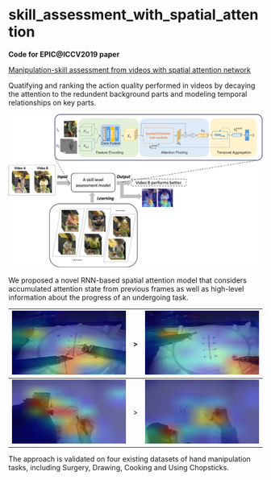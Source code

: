 # skill_assessment_with_spatial_attention

**Code for EPIC@ICCV2019 paper**

<u>Manipulation-skill assessment from videos with spatial attention network</u>



Quatifying and ranking the action quality performed in videos by decaying the attention to the redundent background parts and modeling temporal relationships on key parts.

![framework](figs/Framework2.png)

We proposed a novel RNN-based spatial attention model that considers accumulated attention state from previous frames as well as high-level information about the progress of an undergoing task.


| ![Suturing_F5_Better](figs/Suturing_F5_Better.gif) | >    | ![Suturing_I5_Worse](figs/Suturing_I5_Worse.gif) |
| --- | ---- | --- |
| ![SonicDrawing_1_D5_Better](figs/SonicDrawing_1_D5_Better.gif) | >    | ![SonicDrawing_1_A1_Worse](figs/SonicDrawing_1_A1_Worse.gif) |

The approach is validated on four existing datasets of hand manipulation tasks, including Surgery, Drawing, Cooking and Using Chopsticks.